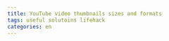 ```yaml
---
title: YouTube video thumbnails sizes and formats
tags: useful solutoins lifehack
categories: en
---
```


<script src="https://gist.githubusercontent.com/a1ip/be4514c1fd392a8c13b05e082c4da363.js"> </script>
